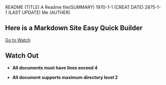 README (TITLE)
A Readme file(SUMMARY)
1970-1-1 (CREAT DATE)
2875-1-1 (LAST UPDATE)
Me (AUTHER)
## Here is a Markdown Site Easy Quick Builder
[Go to Watch](https://github.com/)



## **Watch Out**

- **All documents must have lines exceed 4**

- **All document supports maximum directory level 2**